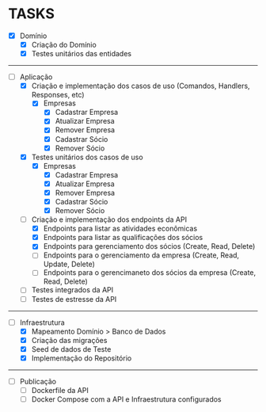 # TASKS

- [x] Domínio
  - [x] Criação do Domínio
  - [x] Testes unitários das entidades

---

- [ ] Aplicação
  - [x] Criação e implementação dos casos de uso (Comandos, Handlers, Responses, etc)
    - [x] Empresas
      - [x] Cadastrar Empresa
      - [x] Atualizar Empresa
      - [x] Remover Empresa
      - [x] Cadastrar Sócio
      - [x] Remover Sócio
  - [x] Testes unitários dos casos de uso
    - [x] Empresas
      - [x] Cadastrar Empresa
      - [x] Atualizar Empresa
      - [x] Remover Empresa
      - [x] Cadastrar Sócio
      - [x] Remover Sócio
  - [ ] Criação e implementação dos endpoints da API
    - [x] Endpoints para listar as atividades econômicas
    - [x] Endpoints para listar as qualificações dos sócios
    - [x] Endpoints para gerenciamento dos sócios (Create, Read, Delete)
    - [ ] Endpoints para o gerenciamento da empresa (Create, Read, Update, Delete)
    - [ ] Endpoints para o gerencimaneto dos sócios da empresa (Create, Read, Delete)
  - [ ] Testes integrados da API
  - [ ] Testes de estresse da API

---

- [ ] Infraestrutura
  - [x] Mapeamento Domínio > Banco de Dados
  - [x] Criação das migrações
  - [x] Seed de dados de Teste
  - [x] Implementação do Repositório

---

- [ ] Publicação
  - [ ] Dockerfile da API
  - [ ] Docker Compose com a API e Infraestrutura configurados
